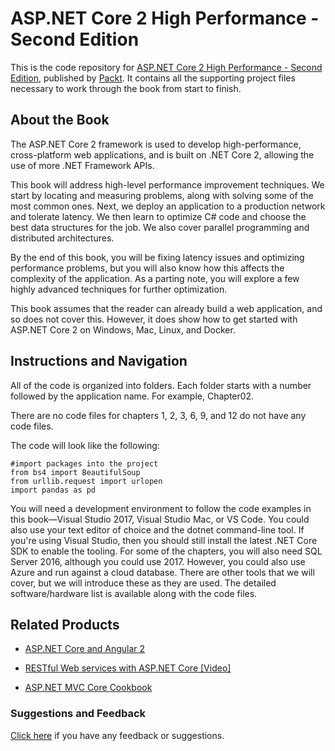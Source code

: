 # ASP.NET Core 2 High Performance - Second Edition
This is the code repository for [ASP.NET Core 2 High Performance - Second Edition](https://www.packtpub.com/application-development/aspnet-core-2-high-performance-second-edition?utm_source=github&utm_medium=repository&utm_campaign=9781788399760), published by [Packt](https://www.packtpub.com/?utm_source=github). It contains all the supporting project files necessary to work through the book from start to finish.
## About the Book
The ASP.NET Core 2 framework is used to develop high-performance, cross-platform web applications, and is built on .NET Core 2, allowing the use of more .NET Framework APIs.

This book will address high-level performance improvement techniques. We start by locating and measuring problems, along with solving some of the most common ones. Next, we deploy an application to a production network and tolerate latency. We then learn to optimize C# code and choose the best data structures for the job. We also cover parallel programming and distributed architectures.

By the end of this book, you will be fixing latency issues and optimizing performance problems, but you will also know how this affects the complexity of the application. As a parting note, you will explore a few highly advanced techniques for further optimization.

This book assumes that the reader can already build a web application, and so does not cover this. However, it does show how to get started with ASP.NET Core 2 on Windows, Mac, Linux, and Docker.

## Instructions and Navigation
All of the code is organized into folders. Each folder starts with a number followed by the application name. For example, Chapter02.

There are no code files for chapters 1, 2, 3, 6, 9, and 12 do not have any code files.

The code will look like the following:
```
#import packages into the project
from bs4 import BeautifulSoup
from urllib.request import urlopen
import pandas as pd
```

You will need a development environment to follow the code examples in this book—Visual Studio 2017, Visual Studio Mac, or VS Code. You could also use your text editor of choice and the dotnet command-line tool. If you're using Visual Studio, then you should still install the latest .NET Core SDK to enable the tooling. 
For some of the chapters, you will also need SQL Server 2016, although you could use 2017. However, you could also use Azure and run against a cloud database.
There are other tools that we will cover, but we will introduce these as they are used. The detailed software/hardware list is available along with the code files.

## Related Products
* [ASP.NET Core and Angular 2](https://www.packtpub.com/application-development/aspnet-core-and-angular-2?utm_source=github&utm_medium=repository&utm_campaign=9781786465689)

* [RESTful Web services with ASP.NET Core [Video]](https://www.packtpub.com/application-development/restful-web-services-aspnet-core-video?utm_source=github&utm_medium=repository&utm_campaign=9781788294638)

* [ASP.NET MVC Core Cookbook](https://www.packtpub.com/application-development/aspnet-mvc-core-cookbook?utm_source=github&utm_medium=repository&utm_campaign=9781785886751)

### Suggestions and Feedback
[Click here](https://docs.google.com/forms/d/e/1FAIpQLSe5qwunkGf6PUvzPirPDtuy1Du5Rlzew23UBp2S-P3wB-GcwQ/viewform) if you have any feedback or suggestions.
